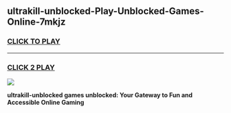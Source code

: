 
## ultrakill-unblocked-Play-Unblocked-Games-Online-7mkjz
<h3>
<a href="https://premium76.site?title=ultrakill-unblocked&ref=25A">CLICK TO PLAY</a></h3>
<hr>

<h3>
<a href="https://premium76.site?title=ultrakill-unblocked&ref=25A">CLICK 2 PLAY</a>
  
</h3>

<a href="https://premium76.site?title=ultrakill-unblocked&ref=25A"><img src="https://clearcache.store/games.png"></a>


**ultrakill-unblocked games unblocked: Your Gateway to Fun and Accessible Online Gaming**
